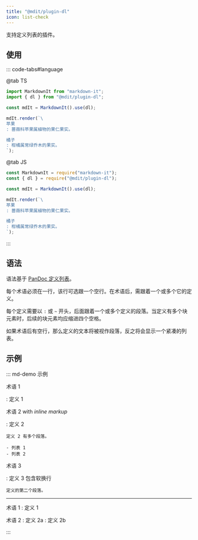 ```yaml
---
title: "@mdit/plugin-dl"
icon: list-check
---
```


支持定义列表的插件。

<!-- more -->

## 使用

::: code-tabs#language

@tab TS

```ts
import MarkdownIt from "markdown-it";
import { dl } from "@mdit/plugin-dl";

const mdIt = MarkdownIt().use(dl);

mdIt.render(`\
苹果
: 蔷薇科苹果属植物的果仁果实。

橘子
: 柑橘属常绿乔木的果实。
`);
```

@tab JS

```js
const MarkdownIt = require("markdown-it");
const { dl } = require("@mdit/plugin-dl");

const mdIt = MarkdownIt().use(dl);

mdIt.render(`\
苹果
: 蔷薇科苹果属植物的果仁果实。

橘子
: 柑橘属常绿乔木的果实。
`);
```

:::

## 语法

语法基于 [PanDoc 定义列表](https://pandoc.org/MANUAL.html#definition-lists)。

每个术语必须在一行，该行可选跟一个空行。在术语后，需跟着一个或多个它的定义。

每个定义需要以 `:` 或 `~` 开头，后面跟着一个或多个定义的段落。当定义有多个块元素时，后续的块元素均应缩进四个空格。

如果术语后有空行，那么定义的文本将被视作段落，反之将会显示一个紧凑的列表。

## 示例

::: md-demo 示例

术语 1

: 定义 1

术语 2 with _inline markup_

: 定义 2

    定义 2 有多个段落。

    - 列表 1
    - 列表 2

术语 3

: 定义 3
包含软换行

    定义的第二个段落。

---

术语 1
: 定义 1

术语 2
: 定义 2a
: 定义 2b

:::
